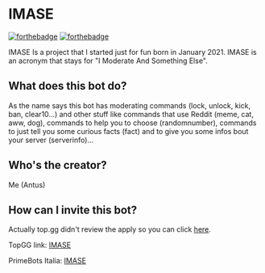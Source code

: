 # IMASE 
[![forthebadge](https://forthebadge.com/images/badges/you-didnt-ask-for-this.svg)](https://forthebadge.com) 
[![forthebadge](https://forthebadge.com/images/badges/made-with-javascript.svg)](https://forthebadge.com)

IMASE Is a project that I started just for fun born in January 2021. IMASE is an acronym that stays for "I Moderate And Something Else".

## What does this bot do?
 As the name says this bot has moderating commands (lock, unlock, kick, ban, clear10...) and other stuff like commands that use Reddit (meme, cat, aww, dog), commands to help you to choose (randomnumber), commands to just tell you some curious facts (fact) and to give you some infos bout your server (serverinfo)...
 
 ## Who's the creator? 
 Me (Antus)
 
 ## How can I invite this bot? 
 Actually top.gg didn't review the apply so you can click [here](https://discord.com/oauth2/authorize?client_id=800329693651009557&scope=bot&permissions=7314341752).
 
 TopGG link: [IMASE](https://top.gg/bot/800329693651009557)

PrimeBots Italia: [IMASE](https://primebots.it/bots/800329693651009557)
